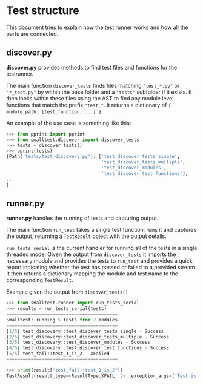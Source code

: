 # Test structure #
This document tries to explain how the test runner works and how
all the parts are connected.

## discover.py ##
**discover.py** provides methods to find test files and functions for the 
testrunner. 

The main function `discover_tests` finds files matching `"test_*.py"` or
`"*_test.py"` by within the base folder and a `"tests"` subfolder if it exists.
It then looks within these files using the AST to find any module level 
functions that match the prefix `"test_"`. It returns a dictionary of 
`{ module_path: [test_function, ...] }`.

An example of the use case is something like this:
```python
>>> from pprint import pprint
>>> from smalltest.discover import discover_tests
>>> tests = discover_tests()
>>> pprint(tests)
{Path('tests/test_discovery.py'): ['test_discover_tests_single',
                                   'test_discover_tests_multiple',
                                   'test_discover_modules',
                                   'test_discover_test_functions'],
...
}
```

## runner.py ##
**runner.py** handles the running of tests and capturing output. 

The main function `run_test` takes a single test function, runs it and 
captures the output, returning a `TestResult` object with the output details.

`run_tests_serial` is the current handler for running all of the tests in a 
single threaded mode. Given the output from `discover_tests` it imports the
necessary module and provides the tests to `run_test` and provides a quick
report indicating whether the test has passed or failed to a provided stream.
It then returns a dictionary mapping the module and test name to the
corresponding `TestResult`.

Example given the output from `discover_tests()`
```python
>>> from smalltest.runner import run_tests_serial
>>> results = run_tests_serial(tests)
=========================================
Smalltest: running 5 tests from 2 modules
=========================================
[1/5] test_discovery::test_discover_tests_single - Success
[2/5] test_discovery::test_discover_tests_multiple - Success
[3/5] test_discovery::test_discover_modules - Success
[4/5] test_discovery::test_discover_test_functions - Success
[5/5] test_fail::test_1_is_2 - XFailed
=========================================

>>> print(result["test_fail::test_1_is_2"])
TestResult(result_type=<ResultType.XFAIL: 2>, exception_args=('Test is always false.', 'Does 1 == 2'), stdout='Captured STDOUT', stderr='Captured STDERR', warnings=[])
```

